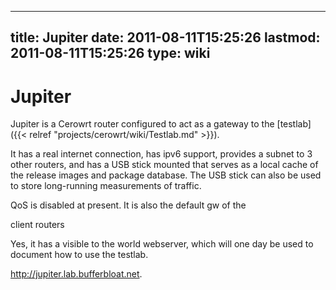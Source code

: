 
---
title: Jupiter
date: 2011-08-11T15:25:26
lastmod: 2011-08-11T15:25:26
type: wiki
---
Jupiter
=======

Jupiter is a Cerowrt router configured to act as a gateway to the
[testlab]({{< relref "projects/cerowrt/wiki/Testlab.md" >}}).

It has a real internet connection, has ipv6 support, provides a subnet
to 3 other routers, and has a USB stick mounted that serves as a local
cache of the release images and package database. The USB stick can also
be used to store long-running measurements of traffic.

QoS is disabled at present. It is also the default gw of the
<link>client routers</link>

Yes, it has a visible to the world webserver, which will one day be used
to document how to use the testlab.

http://jupiter.lab.bufferbloat.net.
